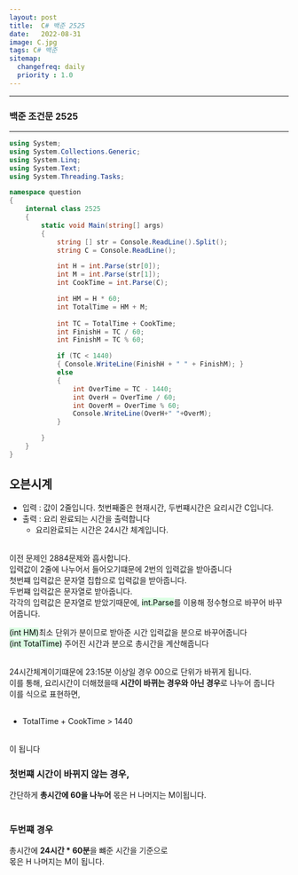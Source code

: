 ```yaml
---
layout: post
title:  C# 백준 2525
date:   2022-08-31
image: C.jpg
tags: C# 백준
sitemap:
  changefreq: daily
  priority : 1.0
---
```


---
### 백준 조건문 2525
---

```c#
using System;
using System.Collections.Generic;
using System.Linq;
using System.Text;
using System.Threading.Tasks;

namespace question
{
    internal class 2525
    {
        static void Main(string[] args)
        {
            string [] str = Console.ReadLine().Split();
            string C = Console.ReadLine();

            int H = int.Parse(str[0]);
            int M = int.Parse(str[1]);
            int CookTime = int.Parse(C);

            int HM = H * 60;
            int TotalTime = HM + M;
            
            int TC = TotalTime + CookTime;
            int FinishH = TC / 60;
            int FinishM = TC % 60;

            if (TC < 1440)
            { Console.WriteLine(FinishH + " " + FinishM); }
            else
            { 
                int OverTime = TC - 1440;
                int OverH = OverTime / 60;
                int OoverM = OverTime % 60;
                Console.WriteLine(OverH+" "+OverM);
            }

        }
    }
}
```

## 오븐시계
  - 입력 : 값이 2줄입니다. 첫번째줄은 현재시간, 두번쨰시간은 요리시간 C입니다.
  - 출력 : 요리 완료되는 시간을 출력합니다
    - 요리완료되는 시간은 24시간 체계입니다.<br><br>

이전 문제인 2884문제와 흡사합니다.<br>
입력값이 2줄에 나누어서 들어오기떄문에 2번의 입력값을 받아줍니다<br>
첫번쨰 입력값은 문자열 집합으로 입력값을 받아줍니다.<br>
두번쨰 입력값은 문자열로 받아줍니다.<br>
각각의 입력값은 문자열로 받았기때문에, <mark style='background-color: #dcffe4'>int.Parse</mark>를 이용해 정수형으로 바꾸어 바꾸어줍니다. 

<mark style='background-color: #dcffe4'>(int HM)</mark>최소 단위가 분이므로 받아준 시간 입력값을 분으로 바꾸어줍니다<br>
<mark style='background-color: #dcffe4'>(int TotalTime)</mark> 주어진 시간과 분으로 총시간을 계산해줍니다<br>
<br>

24시간체계이기떄문에 23:15분 이상일 경우 00으로 단위가 바뀌게 됩니다.<br>
이를 통해, 요리시간이 더해졌을때 **시간이 바뀌는 경우와 아닌 경우**로 나누어 줍니다<br>
이를 식으로 표현하면,<br><br>

  - TotalTime + CookTime > 1440<br><br>

이 됩니다<br>

### 첫번쨰 시간이 바뀌지 않는 경우,<br>
간단하게 **총시간에 60을 나누어** 몫은 H 나머지는 M이됩니다.<br><br>

### 두번쨰 경우<br>
총시간에 **24시간 * 60분**을 뺴준 시간을 기준으로<br>
몫은 H 나머지는 M이 됩니다.



